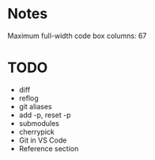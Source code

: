 # Notes

Maximum full-width code box columns: 67

# TODO

* diff
* reflog
* git aliases
* add -p, reset -p
* submodules
* cherrypick
* Git in VS Code
* Reference section
